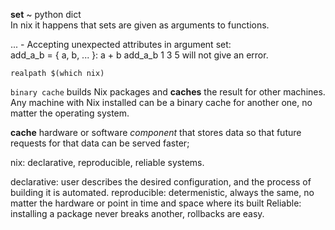 **set** ~ python dict  
In nix it happens that sets are given as arguments to functions.  
  
... - Accepting unexpected attributes in argument set:  
add_a_b = { a, b, ... }: a + b
add_a_b 1 3 5 will not give an error.

`realpath $(which nix)`

`binary cache` builds Nix packages and **caches** the result for other machines. Any machine with Nix installed can be a binary cache for another one, no matter the operating system.

**cache** hardware or software *component* that stores data so that future requests for that data can be served faster;

nix: declarative, reproducible, reliable systems.

declarative: user describes the desired configuration, and the process of building it is automated.
reproducible: determenistic, always the same, no matter the hardware or point in time and space where its built
Reliable: installing a package never breaks another, rollbacks are easy.




